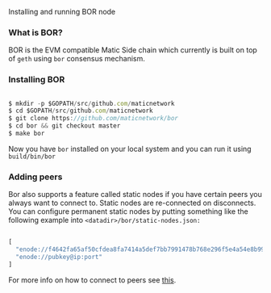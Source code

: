Installing and running BOR node

### What is BOR?

BOR is the EVM compatible Matic Side chain which currently is built on top of `geth` using `bor` consensus mechanism. 

### Installing BOR

```js

$ mkdir -p $GOPATH/src/github.com/maticnetwork
$ cd $GOPATH/src/github.com/maticnetwork
$ git clone https://github.com/maticnetwork/bor
$ cd bor && git checkout master
$ make bor

```

Now you have `bor` installed on your local system and you can run it using `build/bin/bor`

### Adding peers

Bor also supports a feature called static nodes if you have certain peers you always want to connect to. Static nodes are re-connected on disconnects. You can configure permanent static nodes by putting something like the following example into `<datadir>/bor/static-nodes.json:`

```js

[
  "enode://f4642fa65af50cfdea8fa7414a5def7bb7991478b768e296f5e4a54e8b995de102e0ceae2e826f293c481b5325f89be6d207b003382e18a8ecba66fbaf6416c0@33.4.2.1:30303",
  "enode://pubkey@ip:port"
]
```

For more info on how to connect to peers see [this](https://geth.ethereum.org/docs/interface/peer-to-peer).



